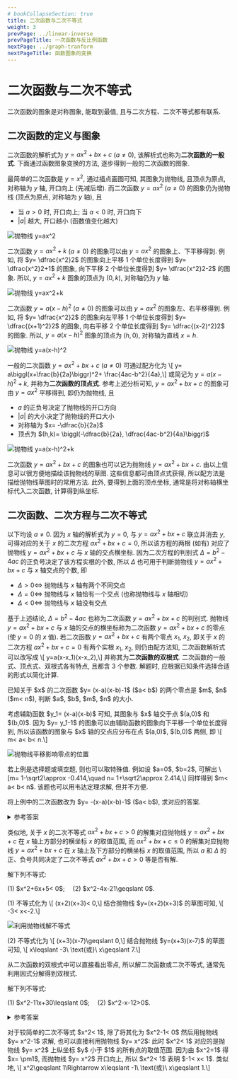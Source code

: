```yaml
---
# bookCollapseSection: true
title: 二次函数与二次不等式
weight: 3
prevPage: ../linear-inverse
prevPageTitle: 一次函数与反比例函数
nextPage: ../graph-tranform
nextPageTitle: 函数图象的变换
---
```


# 二次函数与二次不等式

二次函数的图象是对称图象, 能取到最值, 且与二次方程、二次不等式都有联系.

## 二次函数的定义与图象

二次函数的解析式为 $y= ax^2+bx+c$ ($a\neq 0$), 该解析式也称为**二次函数的一般式**. 下面通过函数图象变换的方法, 逐步得到一般的二次函数的图象.

最简单的二次函数是 $y= x^2$, 通过描点画图可知, 其图象为抛物线, 且顶点为原点, 对称轴为 $y$ 轴, 开口向上 (先减后增). 而二次函数 $y= ax^2$ ($a\neq 0$) 的图象仍为抛物线 (顶点为原点, 对称轴为 $y$ 轴), 且

- 当 $a>0$ 时, 开口向上; 当 $a<0$ 时, 开口向下
- $|a|$ 越大, 开口越小 (函数值变化越大)

![抛物线 y=ax^2](/figs/2022/2022-08/2022-0815-2240.svg)

二次函数 $y= ax^2+k$ ($a\neq 0$) 的图象可以由 $y= ax^2$ 的图象上、下平移得到. 例如, 将 $y= \dfrac{x^2}2$ 的图象向上平移 $1$ 个单位长度得到 $y= \dfrac{x^2}2+1$ 的图象, 向下平移 $2$ 个单位长度得到 $y= \dfrac{x^2}2-2$ 的图象. 所以, $y= ax^2+k$ 图象的顶点为 $(0,k)$, 对称轴仍为 $y$ 轴.

![抛物线 y=ax^2+k](/figs/2022/2022-08/2022-0815-2250.svg)

二次函数 $y= a(x-h)^2$ ($a\neq 0$) 的图象可以由 $y= ax^2$ 的图象左、右平移得到. 例如, 将 $y= \dfrac{x^2}2$ 的图象向左平移 $1$ 个单位长度得到 $y= \dfrac{(x+1)^2}2$ 的图象, 向右平移 $2$ 个单位长度得到 $y= \dfrac{(x-2)^2}2$ 的图象. 所以, $y= a(x-h)^2$ 图象的顶点为 $(h,0)$, 对称轴为直线 $x=h$.

![抛物线 y=a(x-h)^2](/figs/2022/2022-08/2022-0815-2300.svg)

一般的二次函数 $y= ax^2+bx+c$ ($a\neq 0$) 可通过配方化为 \\[
    y= a\biggl(x+\frac{b}{2a}\biggr)^2+ \frac{4ac-b^2}{4a},\\]
或简记为 $y= a(x-h)^2+k$, 并称为**二次函数的顶点式**. 参考上述分析可知, $y= ax^2+bx+c$ 的图象可由 $y=ax^2$ 平移得到, 即仍为抛物线, 且

- $a$ 的正负号决定了抛物线的开口方向
- $|a|$ 的大小决定了抛物线的开口大小
- 对称轴为 $x= -\dfrac{b}{2a}$
- 顶点为 $(h,k)= \biggl(-\dfrac{b}{2a}, \dfrac{4ac-b^2}{4a}\biggr)$

![抛物线 y=a(x-h)^2+k](/figs/2022/2022-08/2022-0815-2310.svg)

二次函数 $y= ax^2+bx+c$ 的图象也可以记为抛物线 $y= ax^2+bx+c$. 由以上信息可以很方便地描绘该抛物线的草图. 这些信息都可由顶点式获得, 所以配方法是描绘抛物线草图时的常用方法. 此外, 要得到上面的顶点坐标, 通常是将对称轴横坐标代入二次函数, 计算得到纵坐标.

## 二次函数、二次方程与二次不等式

以下均设 $a\neq 0$. 因为 $x$ 轴的解析式为 $y=0$, 与 $y= ax^2+bx+c$ 联立并消去 $y$, 可得对应的关于 $x$ 的二次方程 $ax^2+bx+c=0$, 所以该方程的两根 (如有) 对应了抛物线 $y= ax^2+bx+c$ 与 $x$ 轴的交点横坐标. 因为二次方程的判别式 $\Delta= b^2-4ac$ 的正负号决定了该方程实根的个数, 所以 $\Delta$ 也可用于判断抛物线 $y= ax^2+bx+c$ 与 $x$ 轴交点的个数, 即

- $\Delta>0\Leftrightarrow$ 抛物线与 $x$ 轴有两个不同交点
- $\Delta=0\Leftrightarrow$ 抛物线与 $x$ 轴恰有一个交点 (也称抛物线与 $x$ 轴相切)
- $\Delta<0\Leftrightarrow$ 抛物线与 $x$ 轴没有交点

基于上述结论, $\Delta= b^2-4ac$ 也称为二次函数 $y= ax^2+bx+c$ 的判别式. 抛物线 $y= ax^2+bx+c$ 与 $x$ 轴的交点的横坐标称为二次函数 $y= ax^2+bx+c$ 的零点 (使 $y=0$ 的 $x$ 值). 若二次函数 $y= ax^2+bx+c$ 有两个零点 $x_1$, $x_2$, 即关于 $x$ 的二次方程 $ax^2+bx+c=0$ 有两个实根 $x_1$, $x_2$, 则仍由配方法知, 二次函数解析式可以改写成 \\[
    y=a(x-x_1)(x-x_2),\\]
并称其为**二次函数的双根式**. 二次函数的一般式、顶点式、双根式各有特点, 且都含 $3$ 个参数. 解题时, 应根据已知条件选择合适的形式以简化计算.

<myexample>
    <p>已知关于 $x$ 的二次函数 $y= (x-a)(x-b)-1$ ($a< b$) 的两个零点是 $m$, $n$ ($m< n$), 判断 $a$, $b$, $m$, $n$ 的大小.</p>
</myexample>
<mysolution>
    <p>考虑辅助函数 $y_1= (x-a)(x-b)$ 可知, 其图象与 $x$ 轴交于点 $(a,0)$ 和 $(b,0)$. 因为 $y= y_1-1$ 的图象可以由辅助函数的图象向下平移一个单位长度得到, 所以该函数的图象与 $x$ 轴的交点应分布在点 $(a,0)$, $(b,0)$ 两侧, 即 \[
        m< a< b< n.\]</p>
    <img alt="抛物线平移影响零点的位置" src="/figs/2022/2022-08/2022-0815-2320.svg"></img>
</mysolution>

<myremark>
    <p>若上例是选择题或填空题, 则也可以取特殊值. 例如设 $a=0$, $b=2$, 可解出 \[m= 1-\sqrt2\approx -0.414,\quad 
        n= 1+\sqrt2\approx 2.414,\]
    同样得到 $m< a< b< n$. 该题也可以用韦达定理求解, 但并不方便.</p>
</myremark>

<myexercise>
    <p>将上例中的二次函数改为 $y= -(x-a)(x-b)-1$ ($a< b$), 求对应的答案.</p>
</myexercise>

<details><summary>参考答案</summary>
    <p>$a< m< n< b$.</p>
</details>

<span id="二次不等式的解法"></span>
类似地, 关于 $x$ 的二次不等式 $ax^2+bx+c>0$ 的解集对应抛物线 $y= ax^2+bx+c$ 在 $x$ 轴上方部分的横坐标 $x$ 的取值范围, 而 $ax^2+bx+c\leqslant 0$ 的解集对应抛物线 $y= ax^2+bx+c$ 在 $x$ 轴上及下方部分的横坐标 $x$ 的取值范围, 所以 $a$ 和 $\Delta$ 的正、负号共同决定了二次不等式 $ax^2+bx+c>0$ 等是否有解.

<myexample>
    <p>解下列不等式:</p>
    <p>(1) $x^2+6x+5< 0$;&emsp;
    (2) $x^2-4x-21\geqslant 0$.</p>
</myexample>

<mysolution>
    <p>(1) 不等式化为 \[
        (x+2)(x+3)< 0,\]
    结合抛物线 $y=(x+2)(x+3)$ 的草图可知, \[
        -3< x<-2.\]</p>
    <img alt="利用抛物线解不等式" src="/figs/2022/2022-08/2022-0815-2350.svg"></img>
    <p>(2) 不等式化为 \[
        (x+3)(x-7)\geqslant 0,\]
    结合抛物线 $y=(x+3)(x-7)$ 的草图可知, \[
        x\leqslant -3\ \text{或}\ x\geqslant 7.\]</p>
</mysolution>

<myremark>
    <p>从二次函数的双根式中可以直接看出零点, 所以解二次函数或二次不等式, 通常先利用因式分解得到双根式.</p>
</myremark>

<myexercise>
    <p>解下列不等式:</p>
    <p>(1) $x^2-11x+30\leqslant 0$;&emsp;
    (2) $x^2-x-12>0$.</p>
</myexercise>

<details><summary>参考答案</summary>
    <p>(1) $5\leqslant x\leqslant 6$;&emsp; (2) $x<-3$ 或 $x>4$.</p>
</details>

<p>
对于较简单的二次不等式 $x^2< 1$, 除了将其化为 $x^2-1< 0$ 然后用抛物线 $y= x^2-1$ 求解, 也可以直接利用抛物线 $y= x^2$: 此时 $x^2< 1$ 对应的是抛物线 $y= x^2$ 上纵坐标 $y$ 小于 $1$ 的所有点的取值范围. 因为由 $x^2=1$ 得 $x= \pm1$, 而抛物线 $y= x^2$ 开口向上, 所以 $x^2< 1$ 表明 $-1< x< 1$. 类似地, \[
    x^2\geqslant 1\Rightarrow x\leqslant -1\ \text{或}\ x\geqslant 1.\]
</p>

<!-- <myexample>
<p>若函数 $f(x)= x^2+ax+b$ 在区间 $[0,1]$ 上的最大值是 $M$, 最小值是 $m$, 则 $M-m$ 的值与 $a$, $b$ 是否有关?
</p>
</myexample>
<mysolution>
    <p>函数 $f(x)$ 是二次函数, 轴为 $x=-\dfrac{a}2$, 即 $a$ 决定了轴的位置. 由二次函数图形容易知道, 当轴恰好过区间 $[0,1]$ 的中点时, $M-m=0$; 否则 $M-n\neq 0$, 且当轴在区间 $[0,1]$ 外离该区间越远时, $M-m$ 越大. 所以 $M-m$ 的值与 $a$ 有关.
</p>
<p>当常数 $b$ 变化时, $f(x)$ 的图形相应上下平移, 所以 $M-m$ 固定不变, 即 $M-m$ 的值与 $b$ 无关.
</p>
</mysolution> -->
